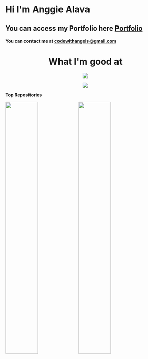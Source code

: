 # Hi I'm Anggie Alava

## You can access my Portfolio here [Portfolio](https://portfolio.angeles.rocks/)

#### You can contact me at [codewithangels@gmail.com](codewithangels@gmail.com)

<h1 align="center"> What I'm good at</h1>
<p align="center">
  <a href="https://skillicons.dev">
    <img src="https://skillicons.dev/icons?i=git,docker,js,nodejs,express,mongodb,py,fastapi,react,postgres,vitest" />
  </a>
</p>

<div width="100%" align="center">
    <a href="https://github.com/AnuragHazra/github-readme-stats" target="_blank">
        <img src="https://github-readme-stats.vercel.app/api?username=AnggieAlava&show_icons=true&icon_color=586069&text_color=586069&bg_color=fff&line_height=30&hide_title=true&title_color=0366d6" />
    </a>
</div>
<!--     <a href="https://leetcode.com/AnggieAlava/" target="_blank">
        <img src="https://leetcode-stats-six.vercel.app/api?username=AnggieAlava" />
    </a> -->
<!--     <div width="100%" align="center"> 
  <a href="https://github.com/AnggieAlava" align="left"><img src="https://github-readme-stats.vercel.app/api/top-langs/?username=AnggieAlava&langs_count=5&title_color=0891b2&text_color=ffffff&icon_color=0891b2&bg_color=1c1917&hide_border=true&locale=en&custom_title=Top%20%Languages" alt="Top Languages" /></a>
    </div> -->



**Top Repositories**

<div width="100%" align="center">
  <a href="https://github.com/AnggieAlava/puppy-tail(https://github.com/AnggieAlava/puppy-tail)" align="left"><img align="left" width="45%" src="https://github-readme-stats.vercel.app/api/pin/?username=AnggieAlava&repo=puppy-tail&title_color=0891b2&text_color=ffffff&icon_color=0891b2&bg_color=1c1917&hide_border=true&locale=en" /></a>
</div>
<div width="100%" align="center">
  <a href=https://github.com/AnggieAlava/sudoku" align="left"><img align="left" width="45%" src="https://github-readme-stats.vercel.app/api/pin/?username=AnggieAlava&repo=sudoku&title_color=0891b2&text_color=ffffff&icon_color=0891b2&bg_color=1c1917&hide_border=true&locale=en" /></a>
</div>

<br /><br /><br /><br /><br /><br /><br />
